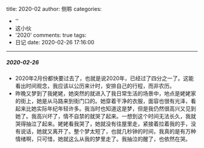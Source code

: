 title: 2020-02
author: 侧聆
categories:
  - ''
  - 这小伙
  - '2020'
comments: true
tags:
  - 日记
date: 2020-02-26 17:16:00
---
##### 2020-02-26
* 2020年2月份都快要过去了，也就是说2020年，已经过了四分之一了。这能看出时间观念，我应该以公历来计时，安排自己的行程，而非农历。
* 昨晚又梦到了我姥姥，她突然的就进入了我日常生活的场景中，地点是姥姥家的街上，她是从马路来到街门口的。她穿着干净的衣服，面容也很有光泽，看起来比她实际年纪年轻许多。我当时也知道这是梦，但是我仍然很高兴又见到她了。我高兴坏了，情不自禁的就哭了起来。一想到这个时间无法长久，我就哭得抽泣了起来。姥姥看我哭了，她就没有往屋里走，紧接着拉着我的手，没有说话，她就又离开了。整个梦太短了，也就几秒钟的时间，我真的是有万种情绪啊，只可惜，她就这么从我的梦里走了。我抽泣的醒了，也依然在哭。
